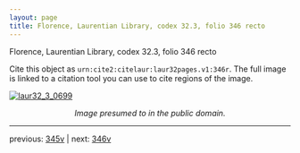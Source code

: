```yaml
---
layout: page
title: Florence, Laurentian Library, codex 32.3, folio 346 recto
---
```


Florence, Laurentian Library, codex 32.3, folio 346 recto

Cite this object as `urn:cite2:citelaur:laur32pages.v1:346r`.  The full image is linked to a citation tool you can use to cite regions of the image.

[![laur32_3_0699](http://www.homermultitext.org/iipsrv?IIIF=/project/homer/pyramidal/deepzoom/citelaur/laur32imgs/v1/laur32_3_0699.tif/full/800,/0/default.jpg)](http://www.homermultitext.org/ict2/?urn=urn:cite2:citelaur:laur32imgs.v1:laur32_3_0699) 

<p style="text-align: center; font-style: italic;">Image presumed to in the public domain.</p>

---

previous: [345v](../345v/) | next: [346v](../346v/)